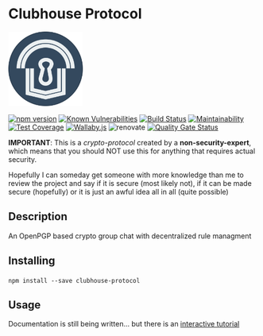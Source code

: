# Clubhouse Protocol

<img width="150" src="./docs/assets/icon.svg">

[![npm version](https://badge.fury.io/js/clubhouse-protocol.svg)](https://badge.fury.io/js/clubhouse-protocol) [![Known Vulnerabilities](https://snyk.io//test/github/clubhouse-protocol/protocol/badge.svg?targetFile=package.json)](https://snyk.io//test/github/clubhouse-protocol/protocol?targetFile=package.json) [![Build Status](https://travis-ci.org/clubhouse-protocol/protocol.svg?branch=master)](https://travis-ci.org/clubhouse-protocol/protocol) [![Maintainability](https://api.codeclimate.com/v1/badges/8e855b081f4ae0f63e06/maintainability)](https://codeclimate.com/github/clubhouse-protocol/protocol/maintainability) [![Test Coverage](https://api.codeclimate.com/v1/badges/8e855b081f4ae0f63e06/test_coverage)](https://codeclimate.com/github/clubhouse-protocol/protocol/test_coverage) [![Wallaby.js](https://img.shields.io/badge/wallaby.js-configured-green.svg)](https://wallabyjs.com) ![renovate](https://badges.renovateapi.com/github/clubhouse-protocol/protocol) [![Quality Gate Status](https://sonarcloud.io/api/project_badges/measure?project=clubhouse-protocol_protocol&metric=alert_status)](https://sonarcloud.io/dashboard?id=clubhouse-protocol_protocol)

**IMPORTANT**: This is a _crypto-protocol_ created by a **non-security-expert**, which means that you should NOT use this for anything that requires actual security.

Hopefully I can someday get someone with more knowledge than me to review the project and say if it is secure (most likely not), if it can be made secure (hopefully) or it is just an awful idea all in all (quite possible)

## Description

An OpenPGP based crypto group chat with decentralized rule managment

## Installing

```npm install --save clubhouse-protocol```

## Usage

Documentation is still being written... but there is an [interactive tutorial](https://clubhouse-protocol.github.io/tutorial/)
